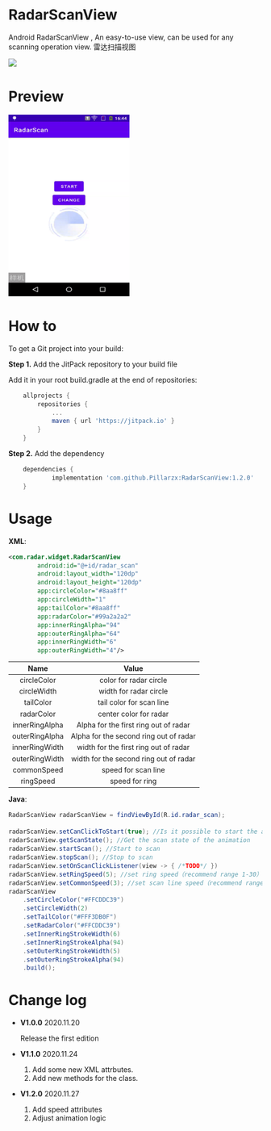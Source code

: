 # RadarScanView
Android RadarScanView , An easy-to-use view, can be used for any scanning operation view.  雷达扫描视图

[![](https://jitpack.io/v/Pillarzx/RadarScanView.svg)](https://jitpack.io/#Pillarzx/RadarScanView)

# Preview

<img src="https://github.com/Pillarzx/RadarScanView/blob/main/img/screen2.gif" width="240" height="360">

# How to

To get a Git project into your build:

**Step 1.** Add the JitPack repository to your build file

Add it in your root build.gradle at the end of repositories:

```groovy
	allprojects {
		repositories {
			...
			maven { url 'https://jitpack.io' }
		}
	}
```

**Step 2.** Add the dependency

```groovy
	dependencies {
	        implementation 'com.github.Pillarzx:RadarScanView:1.2.0'
	}
```



# Usage

**XML**:

```xml
<com.radar.widget.RadarScanView
        android:id="@+id/radar_scan"
        android:layout_width="120dp"
        android:layout_height="120dp"
        app:circleColor="#8aa8ff"  
        app:circleWidth="1"
        app:tailColor="#8aa8ff"
        app:radarColor="#99a2a2a2"
        app:innerRingAlpha="94"
        app:outerRingAlpha="64"
        app:innerRingWidth="6"
        app:outerRingWidth="4"/>
```



|      Name      |                 Value                  |
| :------------: | :------------------------------------: |
|  circleColor   |        color for  radar circle         |
|  circleWidth   |         width for radar circle         |
|   tailColor    |        tail color for scan line        |
|   radarColor   |         center color for radar         |
| innerRingAlpha | Alpha for the first ring out of radar  |
| outerRingAlpha | Alpha for the second ring out of radar |
| innerRingWidth | width for the first ring out of radar  |
| outerRingWidth | width for the second ring out of radar |
|  commonSpeed   |          speed for scan line           |
|   ringSpeed    |             speed for ring             |



**Java**:

```java
RadarScanView radarScanView = findViewById(R.id.radar_scan);

radarScanView.setCanClickToStart(true); //Is it possible to start the animation by clicking the view
radarScanView.getScanState(); //Get the scan state of the animation
radarScanView.startScan(); //Start to scan
radarScanView.stopScan(); //Stop to scan
radarScanView.setOnScanClickListener(view -> { /*TODO*/ })  
radarScanView.setRingSpeed(5); //set ring speed（recommend range 1-30）
radarScanView.setCommonSpeed(3); //set scan line speed（recommend range 1-30）
radarScanView
    .setCircleColor("#FFCDDC39")
	.setCircleWidth(2)
    .setTailColor("#FFF3DB0F")
    .setRadarColor("#FFCDDC39")
    .setInnerRingStrokeWidth(6)
    .setInnerRingStrokeAlpha(94)
    .setOuterRingStrokeWidth(5)
    .setOuterRingStrokeAlpha(94)
    .build(); 

```



# Change log

- **V1.0.0**  2020.11.20  

  Release the first edition

- **V1.1.0**  2020.11.24

  1. Add some new XML attrbutes.
  2. Add new methods for the class.
  
- **V1.2.0** 2020.11.27

  1. Add speed attributes
  2. Adjust animation logic



